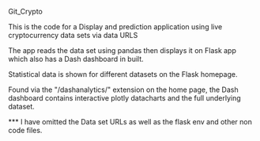 Git_Crypto

This is the code for a Display and prediction application using live cryptocurrency data sets via data URLS

The app reads the data set using pandas then displays it on Flask app which also has a Dash dashboard in built.

Statistical data is shown for different datasets on the Flask homepage.

Found via the "/dashanalytics/" extension on the home page, the Dash dashboard contains interactive plotly datacharts and the full underlying dataset. 

*** I have omitted the Data set URLs as well as the flask env and other non code files.
